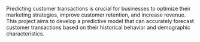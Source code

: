 Predicting customer transactions is crucial for businesses to optimize their marketing strategies, improve customer retention, and increase revenue. This project aims to develop a predictive model that can accurately forecast customer transactions based on their historical behavior and demographic characteristics.

